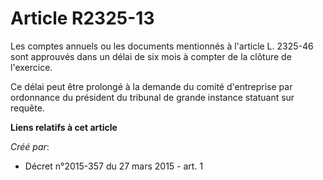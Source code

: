 # Article R2325-13

Les comptes annuels ou les documents mentionnés à l'article L. 2325-46 sont approuvés dans un délai de six mois à compter de
la clôture de l'exercice. 

Ce délai peut être prolongé à la demande du comité d'entreprise par ordonnance du président du tribunal de grande instance
statuant sur requête.

**Liens relatifs à cet article**

_Créé par_:

  - Décret n°2015-357 du 27 mars 2015 - art. 1
